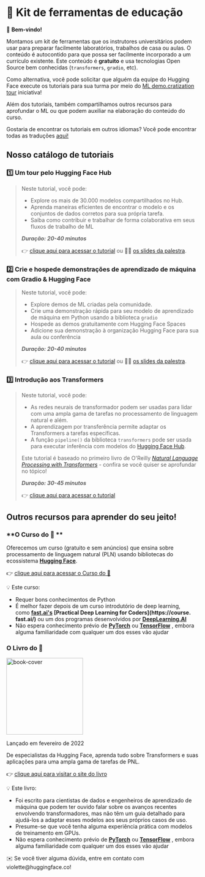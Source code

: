# 🤗 Kit de ferramentas de educação

<aside>

👋 **Bem-vindo!**

Montamos um kit de ferramentas que os instrutores universitários podem usar para preparar facilmente laboratórios, trabalhos de casa ou aulas. O conteúdo é autocontido para que possa ser facilmente incorporado a um currículo existente. Este conteúdo é **gratuito** e usa tecnologias Open Source bem conhecidas (`transformers`, `gradio`, etc).

Como alternativa, você pode solicitar que alguém da equipe do Hugging Face execute os tutoriais para sua turma por meio do [ML demo.cratization tour](https://www.notion.so/ML-Demo-cratization-tour-with-66847a294abd4e9785e85663f5239652) iniciativa!

Além dos tutoriais, também compartilhamos outros recursos para aprofundar o ML ou que podem auxiliar na elaboração do conteúdo do curso.

</aside>

Gostaria de encontrar os tutoriais em outros idiomas? Você pode encontrar todas as traduções [aqui!](https://github.com/huggingface/education-toolkit#-languages-and-translations)

## **Nosso catálogo de tutoriais**

### 1️⃣ Um tour pelo Hugging Face Hub

> Neste tutorial, você pode:
>
> - Explore os mais de 30.000 modelos compartilhados no Hub.
> - Aprenda maneiras eficientes de encontrar o modelo e os conjuntos de dados corretos para sua própria tarefa.
> - Saiba como contribuir e trabalhar de forma colaborativa em seus fluxos de trabalho de ML
>
> **_Duração: 20-40 minutos_**
>
> 👉 [clique aqui para acessar o tutorial](https://www.notion.so/Workshop-A-Tour-through-the-Hugging-Face-Hub-2098e4bae9ba4288857e85c87ff1c851) ou 👩‍🏫 [os slides da palestra](https://docs.google.com/presentation/d/1zQqpFTcpNLV7haj2Inw2qKHq8DjfZEaiObW1ZkLvPWM/edit?usp=sharing).

### 2️⃣ Crie e hospede demonstrações de aprendizado de máquina com Gradio & Hugging Face

> Neste tutorial, você pode:
>
> - Explore demos de ML criadas pela comunidade.
> - Crie uma demonstração rápida para seu modelo de aprendizado de máquina em Python usando a biblioteca `gradio` 
> - Hospede as demos gratuitamente com Hugging Face Spaces
> - Adicione sua demonstração à organização Hugging Face para sua aula ou conferência
>
> **_Duração: 20-40 minutos_**
>
> 👉 [clique aqui para acessar o tutorial](https://colab.research.google.com/github/huggingface/education-toolkit/blob/main/tutorials/EN/02_ml-demos-with-gradio.ipynb) ou 👩‍🏫 [os slides da palestra](https://docs.google.com/presentation/d/14EU_xjtINXtpidWLnUvfcEpmxN46ORS-PLpwfUf8C1I/edit?usp=sharing).

### 3️⃣ Introdução aos Transformers

> Neste tutorial, você pode:
>
> - As redes neurais de transformador podem ser usadas para lidar com uma ampla gama de tarefas no processamento de linguagem natural e além.
> - A aprendizagem por transferência permite adaptar os Transformers a tarefas específicas.
> - A função `pipeline()` da biblioteca `transformers` pode ser usada para executar inferência com modelos do [Hugging Face Hub](https://huggingface.co/models).
>
> Este tutorial é baseado no primeiro livro de O'Reilly *[Natural Language Processing with Transformers](https://transformersbook.com/)* - confira se você quiser se aprofundar no tópico!
>
> **_Duração: 30-45 minutos_**
>
> 👉 [clique aqui para acessar o tutorial](https://colab.research.google.com/github/huggingface/education-toolkit/blob/main/tutorials/EN/03_getting-started-with-transformers.ipynb)

## **Outros recursos para aprender do seu jeito!**

### **O Curso do 🤗 **

Oferecemos um curso (gratuito e sem anúncios) que ensina sobre processamento de linguagem natural (PLN) usando bibliotecas do ecossistema **[Hugging Face](https://huggingface.co/)**.

👉 [clique aqui para acessar o Curso do 🤗](https://huggingface.co/course/chapter1/1)

<aside>
💡 Este curso:

- Requer bons conhecimentos de Python
- É melhor fazer depois de um curso introdutório de deep learning, como **[fast.ai's](https://www.fast.ai/)** **[Practical Deep Learning for Coders](https://course. fast.ai/)** ou um dos programas desenvolvidos por **[DeepLearning.AI](https://www.deeplearning.ai/)**
- Não espera conhecimento prévio de **[PyTorch](https://pytorch.org/)** ou **[TensorFlow](https://www.tensorflow.org/)** , embora alguma familiaridade com qualquer um dos esses vão ajudar
</aside>

### **O Livro do 🤗**

<img alt="book-cover" height=200 src="../../images/book_cover.jpg" id="book-cover"/>

Lançado em fevereiro de 2022

De especialistas da Hugging Face, aprenda tudo sobre Transformers e suas aplicações para uma ampla gama de tarefas de PNL.

👉 [clique aqui para visitar o site do livro](https://transformersbook.com/)

<aside>
💡 Este livro:

- Foi escrito para cientistas de dados e engenheiros de aprendizado de máquina que podem ter ouvido falar sobre os avanços recentes envolvendo transformadores, mas não têm um guia detalhado para ajudá-los a adaptar esses modelos aos seus próprios casos de uso.
- Presume-se que você tenha alguma experiência prática com modelos de treinamento em GPUs.
- Não espera conhecimento prévio de **[PyTorch](https://pytorch.org/)** ou **[TensorFlow](https://www.tensorflow.org/)** , embora alguma familiaridade com qualquer um dos esses vão ajudar
</aside>

<aside>
✉️ Se você tiver alguma dúvida, entre em contato com violette@huggingface.co!

</aside>